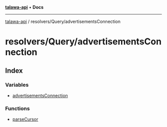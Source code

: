 [**talawa-api**](../../../README.md) • **Docs**

***

[talawa-api](../../../modules.md) / resolvers/Query/advertisementsConnection

# resolvers/Query/advertisementsConnection

## Index

### Variables

- [advertisementsConnection](variables/advertisementsConnection.md)

### Functions

- [parseCursor](functions/parseCursor.md)
